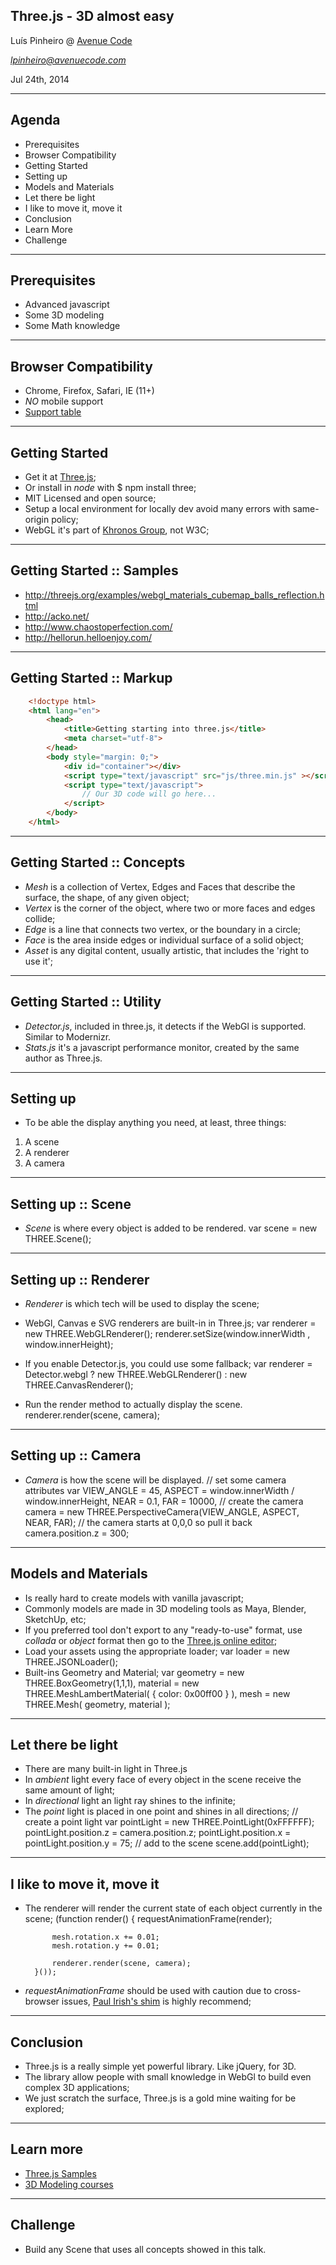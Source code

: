<!--

WARNING!! DON'T EDIT THE FILE README.md on the root of the project, that one is a GENERATED FILE!

You should just edit the source file at src/README.md - the one which stars with ## Three.js - 3D almost easy

-->

## Three.js - 3D almost easy



Lu&iacute;s Pinheiro @ [Avenue Code](http://www.avenuecode.com)

*lpinheiro@avenuecode.com*

Jul 24th, 2014

---

## Agenda

- Prerequisites
- Browser Compatibility
- Getting Started
- Setting up
- Models and Materials
- Let there be light
- I like to move it, move it
- Conclusion
- Learn More
- Challenge

---

## Prerequisites

- Advanced javascript
- Some 3D modeling
- Some Math knowledge

---

## Browser Compatibility

- Chrome, Firefox, Safari, IE (11+)
- *NO* mobile support
- [Support table](http://caniuse.com/#search=webgl)

---

## Getting Started

- Get it at [Three.js](http://threejs.org/);
- Or install in *node* with
        $ npm install three;
- MIT Licensed and open source;
- Setup a local environment for locally dev avoid many errors with same-origin policy;
- WebGL it's part of [Khronos Group](http://www.khronos.org/webgl/), not W3C;

----

## Getting Started :: Samples

- http://threejs.org/examples/webgl_materials_cubemap_balls_reflection.html
- http://acko.net/
- http://www.chaostoperfection.com/
- http://hellorun.helloenjoy.com/

----

## Getting Started :: Markup

```html
    <!doctype html>
    <html lang="en">
        <head>
            <title>Getting starting into three.js</title>
            <meta charset="utf-8">
        </head>
        <body style="margin: 0;">
            <div id="container"></div>
            <script type="text/javascript" src="js/three.min.js" ></script>
            <script type="text/javascript">
                // Our 3D code will go here...
            </script>
        </body>
    </html>
```

----

## Getting Started :: Concepts

- *Mesh* is a collection of Vertex, Edges and Faces that describe the surface, the shape, of any given object;
- *Vertex* is the corner of the object, where two or more faces and edges collide;
- *Edge* is a line that connects two vertex, or the boundary in a circle;
- *Face* is the area inside edges or individual surface of a solid object;
- *Asset* is any digital content, usually artistic, that includes the 'right to use it';

----

## Getting Started :: Utility

- *Detector.js*, included in three.js, it detects if the WebGl is supported. Similar to Modernizr.
- *Stats.js* it's a javascript performance monitor, created by the same author as Three.js.

---

## Setting up

- To be able the display anything you need, at least, three things:
1. A scene
2. A renderer
3. A camera

----

## Setting up :: Scene

- *Scene* is where every object is added to be rendered.
        var scene = new THREE.Scene();

----

## Setting up :: Renderer

- *Renderer* is which tech will be used to display the scene;
- WebGl, Canvas e SVG renderers are built-in in Three.js;
        var renderer = new THREE.WebGLRenderer();
        renderer.setSize(window.innerWidth , window.innerHeight);

- If you enable Detector.js, you could use some fallback;
        var renderer = Detector.webgl
            ? new THREE.WebGLRenderer()
            : new THREE.CanvasRenderer();

- Run the render method to actually display the scene.
        renderer.render(scene, camera);

----

## Setting up :: Camera

- *Camera* is how the scene will be displayed.
        //  set some camera attributes
        var VIEW_ANGLE = 45,
            ASPECT = window.innerWidth / window.innerHeight,
            NEAR = 0.1,
            FAR = 10000,
        //  create the camera
            camera = new THREE.PerspectiveCamera(VIEW_ANGLE, ASPECT, NEAR, FAR);
        // the camera starts at 0,0,0 so pull it back
        camera.position.z = 300;


---

## Models and Materials

- Is really hard to create models with vanilla javascript;
- Commonly models are made in 3D modeling tools as Maya, Blender, SketchUp, etc;
- If you preferred tool don't export to any "ready-to-use" format, use *collada* or *object* format then go to the [Three.js online editor](http://threejs.org/editor/);
- Load your assets using the appropriate loader;
        var loader = new THREE.JSONLoader();
- Built-ins Geometry and Material;
        var geometry = new THREE.BoxGeometry(1,1,1),
            material = new THREE.MeshLambertMaterial( { color: 0x00ff00 } ),
            mesh = new THREE.Mesh( geometry, material );

---

## Let there be light

- There are many built-in light in Three.js
- In *ambient* light every face of every object in the scene receive the same amount of light;
- In *directional* light an light ray shines to the infinite;
- The *point* light is placed in one point and shines in all directions;
        // create a point light
        var pointLight = new THREE.PointLight(0xFFFFFF);
        pointLight.position.z = camera.position.z;
        pointLight.position.x = pointLight.position.y = 75;
        // add to the scene
        scene.add(pointLight);

---

## I like to move it, move it

- The renderer will render the current state of each object currently in the scene;
        (function render() {
            requestAnimationFrame(render);

            mesh.rotation.x += 0.01;
            mesh.rotation.y += 0.01;

            renderer.render(scene, camera);
        }());

- *requestAnimationFrame* should be used with caution due to cross-browser issues, [Paul Irish's shim](http://paulirish.com/2011/requestanimationframe-for-smart-animating/) is highly recommend;

---

## Conclusion

- Three.js is a really simple yet powerful library. Like jQuery, for 3D.
- The library allow people with small knowledge in WebGl to build even complex 3D applications;
- We just scratch the surface, Three.js is a gold mine waiting for be explored;

---

## Learn more

- [Three.js Samples](http://threejs.org/)
- [3D Modeling courses](http://www.digitaltutors.com/subject/3d-tutorials)

---

## Challenge

- Build any Scene that uses all concepts showed in this talk.